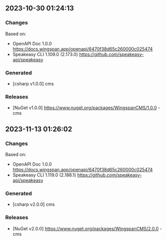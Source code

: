 

## 2023-10-30 01:24:13
### Changes
Based on:
- OpenAPI Doc 1.0.0 https://docs.wingspan.app/openapi/6470f38d65c260000c025474
- Speakeasy CLI 1.109.0 (2.173.0) https://github.com/speakeasy-api/speakeasy
### Generated
- [csharp v1.0.0] cms
### Releases
- [NuGet v1.0.0] https://www.nuget.org/packages/WingspanCMS/1.0.0 - cms


## 2023-11-13 01:26:02
### Changes
Based on:
- OpenAPI Doc 1.0.0 https://docs.wingspan.app/openapi/6470f38d65c260000c025474
- Speakeasy CLI 1.119.0 (2.188.1) https://github.com/speakeasy-api/speakeasy
### Generated
- [csharp v2.0.0] cms
### Releases
- [NuGet v2.0.0] https://www.nuget.org/packages/WingspanCMS/2.0.0 - cms